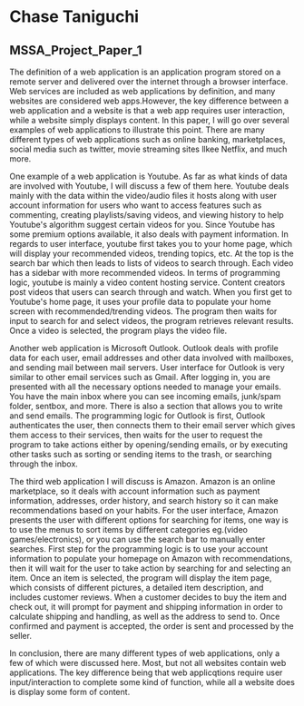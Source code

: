 # Chase Taniguchi
## MSSA_Project_Paper_1


The definition of a web application is an application program stored on a remote server and delivered over the internet through a browser interface. Web services are
included as web applications by definition, and many websites are considered web apps.However, the key difference between a web application and a website is that a web app
requires user interaction, while a website simply displays content. In this paper, I will go over several examples of web applications to illustrate this point. There are many different types of 
web applications such as online banking, marketplaces, social media such as twitter, movie streaming sites llkee
Netflix, and much more.

One example of a web application is Youtube. As far as what kinds of data are involved with 
Youtube, I will discuss a few of them here. Youtube deals mainly with the data within
the video/audio files it hosts along with user account information for users who
want to access features such as commenting, creating playlists/saving videos, and viewing history to help 
Youtube's algorithm suggest certain videos for you. Since Youtube has some premium options available, it also 
deals with payment information. In regards to user interface, youtube first takes you to your home page, which
will display your recommended videos, trending topics, etc. At the top is the search bar which then leads to 
lists of videos to search through. Each video has a sidebar with more recommended videos. In terms of programming logic, youtube
is mainly a video content hosting service. Content creators post videos that users can search through and watch. When you first get to
Youtube's home page, it uses your profile data to populate your home screen with recommended/trending videos. The program then waits for input to search for and select videos, the program 
retrieves relevant results. Once a video is selected, the program plays the video file.

Another web application is Microsoft Outlook. Outlook deals with profile data for each user, email addresses and 
other data involved with mailboxes, and sending mail between mail servers. User interface for Outlook is very similar
to other email services such as Gmail. After logging in, you are presented with all the necessary options needed to 
manage your emails. You have the main inbox where you can see incoming emails, junk/spam folder, sentbox, and more. There is also a section
that allows you to write and send emails. The programming logic for Outlook is first, Outlook authenticates the user, then connects them to their email server which 
gives them access to their services, then waits for the user to request the program to take actions either by opening/sending emails, or by executing other tasks such as
sorting or sending items to the trash, or searching through the inbox.

The third web application I will discuss is Amazon. Amazon is an online marketplace, so it deals with account information such as payment 
information, addresses, order history, and search history so it can make recommendations based on your habits. For the user interface, Amazon presents the user with different 
options for searching for items, one way is to use the menus to sort items by different categories eg.(video games/electronics), or you can use the search bar to manually enter searches.
First step for the programming logic is to use your account information to populate your homepage on Amazon with recommendations, then it will wait for the user to take 
action by searching for and selecting an item. Once an item is selected, the program will display the item page, which consists of different pictures, a detailed item description, and 
includes customer reviews. When a customer decides to buy the item and check out, it will prompt for payment and shipping information in order to calculate shipping and handling, as well
as the address to send to. Once confirmed and payment is accepted, the order is sent and processed by the seller.

In conclusion, there are many different types of web applications, only a few of which were discussed here. Most, but not all websites contain web applications. The key difference being that web applicqtions
require user input/interaction to complete some kind of function, while all a website does is display some form of content.
